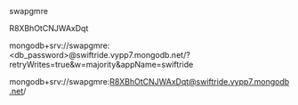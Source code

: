 swapgmre

R8XBhOtCNJWAxDqt

mongodb+srv://swapgmre:<db_password>@swiftride.vypp7.mongodb.net/?retryWrites=true&w=majority&appName=swiftride

mongodb+srv://swapgmre:R8XBhOtCNJWAxDqt@swiftride.vypp7.mongodb.net/

